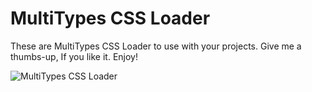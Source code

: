 # MultiTypes CSS Loader
 These are MultiTypes CSS Loader to use with your projects. Give me a thumbs-up, If you like it. Enjoy!
 
 ![MultiTypes CSS Loader](https://user-images.githubusercontent.com/43209917/133595273-42b69426-086c-4de6-b312-2af876f9a30b.png)

